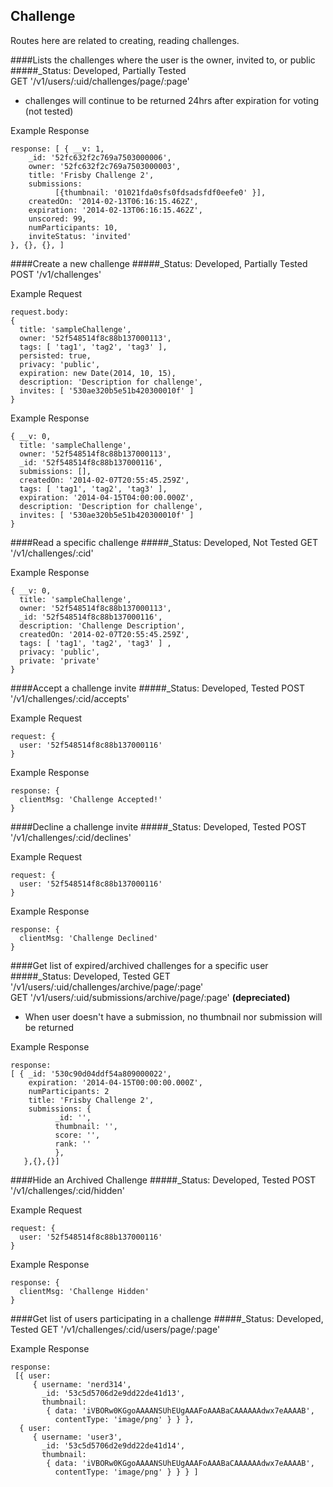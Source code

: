 
Challenge
----------------------
Routes here are related to creating, reading challenges.

####Lists the challenges where the user is the owner, invited to, or public
#####_Status: Developed, Partially Tested  
GET '/v1/users/:uid/challenges/page/:page'

- challenges will continue to be returned 24hrs after expiration for voting (not tested)

Example Response
```
response: [ { __v: 1,
    _id: '52fc632f2c769a7503000006',
    owner: '52fc632f2c769a7503000003',
    title: 'Frisby Challenge 2',
    submissions: 
          [{thumbnail: '01021fda0sfs0fdsadsfdf0eefe0' }],
    createdOn: '2014-02-13T06:16:15.462Z',
    expiration: '2014-02-13T06:16:15.462Z',
    unscored: 99,
    numParticipants: 10,
    inviteStatus: 'invited'
}, {}, {}, ]
```
####Create a new challenge
#####_Status: Developed, Partially Tested 
POST '/v1/challenges'

Example Request
```
request.body:
{
  title: 'sampleChallenge',
  owner: '52f548514f8c88b137000113',
  tags: [ 'tag1', 'tag2', 'tag3' ],
  persisted: true,
  privacy: 'public',
  expiration: new Date(2014, 10, 15),
  description: 'Description for challenge',
  invites: [ '530ae320b5e51b420300010f' ]
}
```
Example Response
```
{ __v: 0,
  title: 'sampleChallenge',
  owner: '52f548514f8c88b137000113',
  _id: '52f548514f8c88b137000116',
  submissions: [],
  createdOn: '2014-02-07T20:55:45.259Z',
  tags: [ 'tag1', 'tag2', 'tag3' ],
  expiration: '2014-04-15T04:00:00.000Z',
  description: 'Description for challenge',
  invites: [ '530ae320b5e51b420300010f' ]
}
```
####Read a specific challenge
#####_Status: Developed, Not Tested
GET '/v1/challenges/:cid'

Example Response
```
{ __v: 0,
  title: 'sampleChallenge',
  owner: '52f548514f8c88b137000113',
  _id: '52f548514f8c88b137000116',
  description: 'Challenge Description',
  createdOn: '2014-02-07T20:55:45.259Z',
  tags: [ 'tag1', 'tag2', 'tag3' ] ,
  privacy: 'public',
  private: 'private'
}
```
####Accept a challenge invite
#####_Status: Developed, Tested
POST '/v1/challenges/:cid/accepts'

Example Request
```
request: {
  user: '52f548514f8c88b137000116'
}
```
Example Response
```
response: {
  clientMsg: 'Challenge Accepted!'
}
```

####Decline a challenge invite
#####_Status: Developed, Tested
POST '/v1/challenges/:cid/declines'

Example Request
```
request: {
  user: '52f548514f8c88b137000116'
}
```
Example Response
```
response: {
  clientMsg: 'Challenge Declined'
}
```

####Get list of expired/archived challenges for a specific user
#####_Status: Developed, Tested
GET '/v1/users/:uid/challenges/archive/page/:page'  
GET '/v1/users/:uid/submissions/archive/page/:page' **(depreciated)**

- When user doesn't have a submission, no thumbnail nor submission will be returned

Example Response
```
response:
[ { _id: '530c90d04ddf54a809000022',
    expiration: '2014-04-15T00:00:00.000Z',
    numParticipants: 2
    title: 'Frisby Challenge 2',
    submissions: {
          _id: '',
          thumbnail: '',
          score: '',
          rank: ''
          },
   },{},{}]
```
####Hide an Archived Challenge
#####_Status: Developed, Tested
POST '/v1/challenges/:cid/hidden'

Example Request
```
request: {
  user: '52f548514f8c88b137000116'
}
```
Example Response
```
response: {
  clientMsg: 'Challenge Hidden'
}
```

####Get list of users participating in a challenge
#####_Status: Developed, Tested
GET '/v1/challenges/:cid/users/page/:page'

Example Response
```
response:
 [{ user:
     { username: 'nerd314',
       _id: '53c5d5706d2e9dd22de41d13',
       thumbnail:
        { data: 'iVBORw0KGgoAAAANSUhEUgAAAFoAAABaCAAAAAAdwx7eAAAAB', 
          contentType: 'image/png' } } },
  { user:
     { username: 'user3',
       _id: '53c5d5706d2e9dd22de41d14',
       thumbnail:
        { data: 'iVBORw0KGgoAAAANSUhEUgAAAFoAAABaCAAAAAAdwx7eAAAAB', 
          contentType: 'image/png' } } } ]
```
